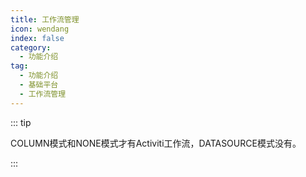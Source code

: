 ```yaml
---
title: 工作流管理
icon: wendang
index: false
category:
  - 功能介绍
tag:
  - 功能介绍
  - 基础平台
  - 工作流管理
---
```

::: tip

COLUMN模式和NONE模式才有Activiti工作流，DATASOURCE模式没有。

::: 

<AutoCatalog />
